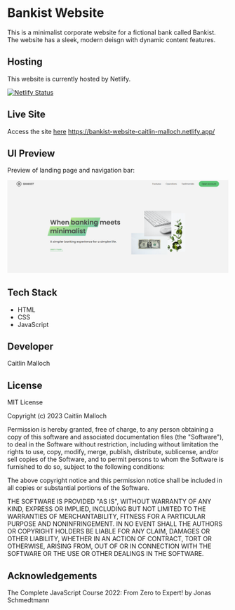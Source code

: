 # Bankist Website

This is a minimalist corporate website for a fictional bank called Bankist. The website has a sleek, modern deisgn with dynamic content features.

## Hosting

This website is currently hosted by Netlify.

[![Netlify Status](https://api.netlify.com/api/v1/badges/3dd059b6-3f9f-47bd-9cf8-eac890cbb8d1/deploy-status)](https://app.netlify.com/sites/bankist-website-caitlin-malloch/deploys)

## Live Site

Access the site [here](https://bankist-website-caitlin-malloch.netlify.app/)
https://bankist-website-caitlin-malloch.netlify.app/

## UI Preview

Preview of landing page and navigation bar:

![UI Preview 1](./img/bankist-website-ui-preview-1.png)

## Tech Stack

- HTML
- CSS
- JavaScript

## Developer

Caitlin Malloch

## License

MIT License

Copyright (c) 2023 Caitlin Malloch

Permission is hereby granted, free of charge, to any person obtaining a copy of this software and associated documentation files (the "Software"), to deal in the Software without restriction, including without limitation the rights to use, copy, modify, merge, publish, distribute, sublicense, and/or sell copies of the Software, and to permit persons to whom the Software is furnished to do so, subject to the following conditions:

The above copyright notice and this permission notice shall be included in all copies or substantial portions of the Software.

THE SOFTWARE IS PROVIDED "AS IS", WITHOUT WARRANTY OF ANY KIND, EXPRESS OR IMPLIED, INCLUDING BUT NOT LIMITED TO THE WARRANTIES OF MERCHANTABILITY, FITNESS FOR A PARTICULAR PURPOSE AND NONINFRINGEMENT. IN NO EVENT SHALL THE AUTHORS OR COPYRIGHT HOLDERS BE LIABLE FOR ANY CLAIM, DAMAGES OR OTHER LIABILITY, WHETHER IN AN ACTION OF CONTRACT, TORT OR OTHERWISE, ARISING FROM, OUT OF OR IN CONNECTION WITH THE SOFTWARE OR THE USE OR OTHER DEALINGS IN THE SOFTWARE.

## Acknowledgements

The Complete JavaScript Course 2022: From Zero to Expert! by Jonas Schmedtmann
